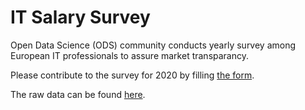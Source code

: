 # IT Salary Survey

Open Data Science (ODS) community conducts yearly survey among European IT professionals to assure market transparancy.

Please contribute to the survey for 2020 by filling [the form](https://docs.google.com/forms/d/e/1FAIpQLSdPDpjEN98tazCLOQ7xxgK84DZeanC8wI_akPyKOeW3HwBhuA/viewform).

The raw data can be found [here](https://docs.google.com/spreadsheets/d/1DjPgQeBu53I0Dws4YMbXyyQdWDLpMtkSu4FhGux0epY/edit#gid=1727021736).
